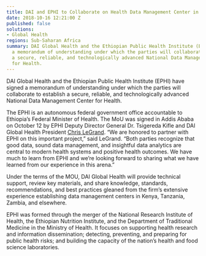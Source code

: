 ```yaml
---
title: DAI and EPHI to Collaborate on Health Data Management Center in Ethiopia
date: 2018-10-16 12:21:00 Z
published: false
solutions:
- Global Health
regions: Sub-Saharan Africa
summary: DAI Global Health and the Ethiopian Public Health Institute (EPHI) have signed
  a memorandum of understanding under which the parties will collaborate to establish
  a secure, reliable, and technologically advanced National Data Management Center
  for Health.
---
```


DAI Global Health and the Ethiopian Public Health Institute (EPHI) have signed a memorandum of understanding under which the parties will collaborate to establish a secure, reliable, and technologically advanced National Data Management Center for Health.

The EPHI is an autonomous federal government office accountable to Ethiopia’s Federal Minister of Health. The MoU was signed in Addis Ababa on October 12 by EPHI Deputy Director General Dr. Tsigereda Kifle and DAI Global Health President [Chris LeGrand](https://www.dai.com/who-we-are/leadership/christopher-legrand).
“We are honored to partner with EPHI on this important project,” said LeGrand. “Both parties recognize that good data, sound data management, and insightful data analytics are central to modern health systems and positive health outcomes. We have much to learn from EPHI and we’re looking forward to sharing what we have learned from our experience in this arena.” 

Under the terms of the MOU, DAI Global Health will provide technical support, review key materials, and share knowledge, standards, recommendations, and best practices gleaned from the firm’s extensive experience establishing data management centers in Kenya, Tanzania, Zambia, and elsewhere.

EPHI was formed through the merger of the National Research Institute of Health, the Ethiopian Nutrition Institute, and the Department of Traditional Medicine in the Ministry of Health. It focuses on supporting health research and information dissemination; detecting, preventing, and preparing for public health risks; and building the capacity of the nation’s health and food science laboratories.